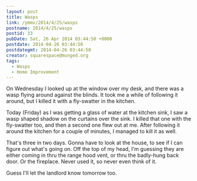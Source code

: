 ```yaml
---
layout: post
title: Wasps
link: /ymmv/2014/4/25/wasps
postname: 2014/4/25/wasps
postid: 33
pubDate: Sat, 26 Apr 2014 03:44:50 +0000
postdate: 2014-04-26 03:44:50
postdategmt: 2014-04-26 03:44:50
creator: squarespace@munged.org
tags:
  - Wasps
  - Home Improvement
---
```


On Wednesday I looked up at the window over my desk, and there was a wasp flying around
against the blinds. It took me a while of following it around, but I killed it with a
fly-swatter in the kitchen.

Today (Friday) as I was getting a glass of water at the kitchen sink, I saw a wasp
shaped shadow on the curtains over the sink. I killed that one with the fly-swatter
too, and then a second one flew out at me. After following it around the kitchen for
a couple of minutes, I managed to kill it as well.

That's three in two days. Gonna have to look at the house, to see if I can figure out
what's going on. Off the top of my head, I'm guessing they are either coming in thru
the range hood vent, or thru the badly-hung back door. Or the fireplace. Never used
it, so never even think of it.

Guess I'll let the landlord know tomorrow too.
